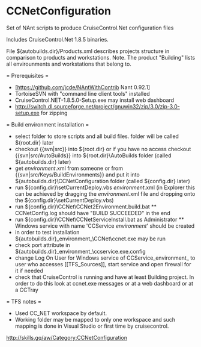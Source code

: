 # CCNetConfiguration
Set of NAnt scripts to produce CruiseControl.Net configuration files

Includes CruiseControl.Net 1.8.5 binaries.

File ${autobuilds.dir}/Products.xml describes projects structure in comparison to products and workstations.
Note. The product "Building" lists all envirounments and workstations that belong to.

= Prerequisites =
* [https://github.com/jcde/NAntWithContrib Nant 0.92.1]
* TortoiseSVN with "command line client tools" installed
* CruiseControl.NET-1.8.5.0-Setup.exe may install web dashboard
* http://switch.dl.sourceforge.net/project/gnuwin32/zip/3.0/zip-3.0-setup.exe for zipping

= Build environment installation =
* select folder to store scripts and all build files. folder will be called ${root.dir} later
* checkout {{svn|src}} into ${root.dir} or if you have no access checkout {{svn|src/AutoBuilds}} into ${root.dir}\AutoBuilds folder (called ${autobuilds.dir} later)
* get _environment_.xml from someone or from {{svn|src/Keys/BuildEnvironments}} and put it into ${autobuilds.dir}\CCNetConfiguration folder (called ${config.dir} later)
* run ${config.dir}\setCurrentDeploy.vbs _environment_.xml (in Explorer this can be achieved by dragging the _environment_.xml file and dropping onto the ${config.dir}\setCurrentDeploy.vbs) 
* run ${config.dir}\CCNet\CCNet2Environment.build.bat
** CCNetConfig.log should have "BUILD SUCCEEDED" in the end
* run ${config.dir}\CCNet\CCNetServiceInstall.bat as Administrator
** Windows service with name 'CCService _environment_' should be created
* in order to test installation ${autobuilds.dir}\_environment_\CCNet\ccnet.exe may be run
* check port attribute in ${autobuilds.dir}\_environment_\ccservice.exe.config
* change Log On User for Windows service of CCService_environment_ to user who accesses [[TFS_Sources]], start service and open firewall for it if needed
* check that CruiseControl is running and have at least Building project. In order to do this look at ccnet.exe messages or at a web dashboard or at a CCTray

= TFS notes =
* Used CC_NET workspace by default.
* Working folder may be mapped to only one workspace and such mapping is done in Visual Studio or first time by cruisecontrol. 


http://skills.gq/aw/Category:CCNetConfiguration
